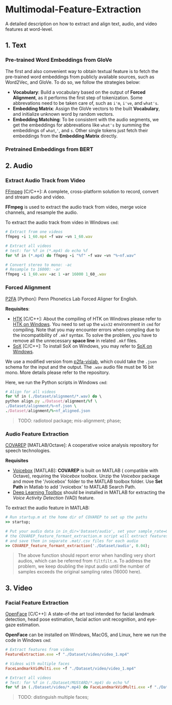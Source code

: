 # Multimodal-Feature-Extraction
A detailed description on how to extract and align text, audio, and video features at word-level.

## 1. Text
### Pre-trained Word Embeddings from GloVe
The first and also convenient way to obtain textual feature is to fetch the pre-trained word embeddings from publicly available sources, such as Word2Vec, and GloVe. To do so, we follow the strategies below:
  - **Vocabulary**: Build a vocabulary based on the output of **Forced Alignment**, as it performs the first step of tokenization. Some abbrevations need to be taken care of, such as `i'm`, `i've`, and `what's`.
  - **Embedding Matrix**: Assign the GloVe vectors to the built **Vocabulary**, and initialize unknown word by random vectors.
  - **Embedding Matching**: To be consistent with the audio segments, we get the embeddings for abbrevations like `what's` by summing the embeddings of `what`,`'`, and `s`. Other single tokens just fetch their embeddings from the **Embedding Matrix** directly.

###  Pretrained Embeddings from BERT

## 2. Audio
### Extract Audio Track from Video
[FFmpeg](https://ffmpeg.org/) \[C/C++\]: A complete, cross-platform solution to record, convert and stream audio and video.

**FFmpeg** is used to extract the audio track from video, merge voice channels, and resample the audio. 

To extract the audio track from video in Windows `cmd`:
```ruby
# Extract from one videos
ffmpeg -i 1_60.mp4 -f wav -vn 1_60.wav

# Extract all videos
# test: for %f in (*.mp4) do echo %f
for %f in (*.mp4) do ffmpeg -i "%f" -f wav -vn "%~nf.wav"

# Convert stereo to mono: -ac
# Resample to 16000: -ar
ffmpeg -i 1_60.wav -ac 1 -ar 16000 1_60_.wav
```

### Forced Alignment
[P2FA](https://web.sas.upenn.edu/phonetics-lab/) \[Python\]: Penn Phonetics Lab Forced Aligner for English.

**Requisites**:
- [HTK](http://htk.eng.cam.ac.uk/) \[C/C++\]: About the compiling of HTK on Windows please refer to [HTK on Windows](https://github.com/JoFrhwld/FAVE/wiki/HTK-on-Windows). You need to set up the `win32` environment in `cmd` for compiling. Note that you may encounter errors when compling due to the incompatibility of `.mkf` syntax. To solve the problem, you have to remove all the unnecessary **space line** in related `.mkf` files. 
- [SoX](http://sox.sourceforge.net/) \[C/C++\]: To install SoX on Windows, you may refer to [SoX on Windows](https://github.com/JoFrhwld/FAVE/wiki/Sox-on-Windows).

We use a modified version from [p2fa-vislab](https://github.com/ucbvislab/p2fa-vislab), which could take the `.json` schema for the input and the output. The `.wav` audio file must be 16 bit mono. More details please refer to the repository. 

Here, we run the Python scripts in Windows `cmd`:
```ruby
# Align for all videos
for %f in (./Dataset/alignment/*.wav) do \
python align.py ./Dataset/alignment/%f \
./Dataset/alignment/%~nf.json \
./Dataset/alignment/%~nf_aligned.json
```

> TODO: radiotool package; mis-alignment; phase;

### Audio Feature Extraction
[COVAREP](https://github.com/covarep/covarep) \[MATLAB/Octave\]: A cooperative voice analysis repository for speech technologies.

**Requisites**
- [Voicebox](http://www.ee.ic.ac.uk/hp/staff/dmb/voicebox/voicebox.html) \[MATLAB\]: **COVAREP** is built on MATLAB ( compatible with Octave), requiring the *Voicebox* toolbox. Unzip the *Voicebox* package and move the '/voicebox' folder to the MATLAB toolbox folder. Use **Set Path** in Matlab to add '/voicebox' to MATLAB Search Path.
- [Deep Learning Toolbox](https://www.mathworks.com/products/deep-learning.html) should be installed in MATLAB for extracting the *Voice Activity Detection* (VAD) feature.

To extract the audio feature in MATLAB:
```ruby
# Run startup.m at the home dir of COVAREP to set up the paths
>> startup;

# Put your audio data in in_dir='Dataset/audio', set your sample_rate=0.04 (s)
# the COVAREP_feature_formant_extraction.m script will extract features of each frame 
# and save them in separate .mat/.csv files for each audio
>> COVAREP_feature_formant_extraction('./Dataset/audio', 0.04);
```

> The above function should report error when handling very short audios, which can be referred from ``filtfilt.m``. 
To address the problem, we keep doubling the input audio until the number of samples exceeds the original sampling rates (16000 here).  


## 3. Video
### Facial Feature Extraction
[OpenFace](https://github.com/TadasBaltrusaitis/OpenFace) \[C/C++\]:  A state-of-the art tool intended for facial landmark detection, head pose estimation, facial action unit recognition, and eye-gaze estimation.

**OpenFace** can be installed on Windows, MacOS, and Linux, here we run the code in Windows `cmd`:
```ruby
# Extract features from videos
FeatureExtraction.exe -f "./Dataset/video/video_1.mp4"

# Videos with multiple faces
FaceLandmarkVidMulti.exe -f "./Dataset/video/video_1.mp4"

# Extract all videos
# Test: for %f in (./Dataset/MUStARD/*.mp4) do echo %f
for %f in (./Dataset/video/*.mp4) do FaceLandmarkVidMulti.exe -f "./Dataset/video/%f"
```
> TODO: distinguish multiple faces;



